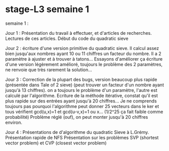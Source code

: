 # stage-L3 semaine 1

semaine 1 :

Jour 1 : Présentation du travail à effectuer, et d'articles de recherches.
Lectures de ces articles.
Début du code du quadratic sieve

Jour 2 : écriture d'une version primitive du quadratic sieve. Il calcul assez bien jusqu'aux nombres ayant 10 ou 11 chiffres un facteur du nombre. Il a 2 paramètre à ajuster et à trouver à tatons... Essayons d'améliorer ça
écriture d'une version légèrement amélioré, toujours le problème des 2 paramètres, ne renvoie que très rarement la solution...

Jour 3 : Correction de la plupart des bugs, version beaucoup plus rapide (présentée dans Tale of 2 sieve) (peut trouver un facteur d'un nombre ayant jusqu'à 13 chiffres). on a toujours le problème d'un paramètre, l'autre est calculé par l'algorithme.
Ecriture de la méthode itérative, constat qu'il est plus rapide sur des entrées ayant jusqu'à 20 chiffres...
Je ne comprends toujours pas pourquoi l'algorithme  peut donner 25 vecteurs dans le ker et tous vérifient gcd(u,x)=1 et gcd(u-v,x)=1 ou x... (1/2^25 ça fait faible comme probabilité)
Problème réglé (ouf), on peut monter jusqu'à 20 chiffres environ.

Jour 4 : Présentations de d'algorithme du quadratic Sieve à L.Grémy.
Présentation rapide de NFS
Présentation sur les problèmes SVP (shortest vector problem) et CVP (closest vector problem) 
